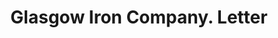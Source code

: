 ---
doi: 10.7916/D85440QW
date_other: '1910'
date_other_textual: '1910'
form: correspondence
genre:
- Letters (correspondence)
name:
- Glasgow Iron Company
object_in_context_url: https://biggert.cul.columbia.edu/items/view/ave_biggert_01503
subject_hierarchical_geographic:
- Pottstown, Pennsylvania, United States
subject_name:
- Glasgow Iron Company
title: Glasgow Iron Company. Letter
sort_title: Glasgow Iron Company. Letter
call_number: ave_biggert_01503
coordinates:
- 40.249722222222225,-75.64027777777778
pid: ave_biggert_01503
identifiers: ave_biggert_01503
permalink: /biggert/ave_biggert_01503/
layout: iiif-image-page
---